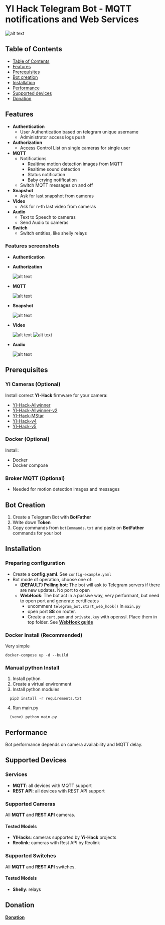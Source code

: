 # YI Hack Telegram Bot - MQTT notifications and Web Services

![alt text](images/bot-commands.png)

## Table of Contents

- [Table of Contents](#table-of-contents)
- [Features](#features)
- [Prerequisites](#prerequisites)
- [Bot creation](#bot-creation)
- [Installation](#installation)
- [Performance](#performance)
- [Supported devices](#devices)
- [Donation](#donation)

<a name="features"></a>
## Features
- **Authentication**
    - User Authentication based on telegram unique username
    - Administrator access logs push
- **Authorization**
    - Access Control List on single cameras for single user
- **MQTT**
    - Notifications
        - Realtime motion detection images from MQTT
        - Realtime sound detection
        - Status notification
        - Baby crying notification
    - Switch MQTT messages on and off
- **Snapshot**
    - Ask for last snapshot from cameras
- **Video**
    - Ask for n-th last video from cameras
- **Audio**
    - Text to Speech to cameras
    - Send Audio to cameras
- **Switch**
    - Switch entities, like shelly relays

### Features screenshots
- **Authentication**
- **Authorization**
    
    ![alt text](images/select-camera.png)
- **MQTT**

    ![alt text](images/motion.png) 
- **Snapshot**

    ![alt text](images/snapshot.png) 
- **Video**

    ![alt text](images/times.png)
    ![alt text](images/video.png)
- **Audio**
    
    ![alt text](images/ttx.png)

<a name="prerequisites"></a>
## Prerequisites

### YI Cameras (Optional)

Install correct **YI-Hack** firmware for your camera:

- [YI-Hack-Allwinner](https://github.com/roleoroleo/yi-hack-Allwinner/)
- [YI-Hack-Allwinner-v2](https://github.com/roleoroleo/yi-hack-Allwinner-v2/)
- [YI-Hack-MStar](https://github.com/roleoroleo/yi-hack-MStar/)
- [YI-Hack-v4](https://github.com/TheCrypt0/yi-hack-v4)
- [YI-Hack-v5](https://github.com/alienatedsec/yi-hack-v5)

### Docker (Optional)

Install:

- Docker
- Docker compose

### Broker MQTT (Optional)

- Needed for motion detection images and messages

<a name="bot-creation"></a>
## Bot Creation

1. Create a Telegram Bot with **BotFather**
2. Write down **Token**
3. Copy commands from `botCommands.txt` and paste on **BotFather** commands for your bot

<a name="installation"></a>
## Installation

### Preparing configuration

- Create a **config.yaml**. See `config-example.yaml`
- Bot mode of operation, choose one of:
    - **(DEFAULT) Polling bot**:
        The bot will ask to Telegram servers if there are new updates. No port to open
    - **WebHook**:
        The bot act in a passive way, very performant, but need to open port and generate certificates
        - uncomment `telegram_bot.start_web_hook()` in `main.py`
        - open port **88** on router.
        - Create a `cert.pem` and `private.key` with openssl. Place them in top folder. See [**WebHook
          guide**](https://github.com/python-telegram-bot/python-telegram-bot/wiki/Webhooks)


### Docker Install (Recommended)

Very simple

```shell
docker-compose up -d --build   
```

### Manual python Install

1. Install python
2. Create a virtual environment
3. Install python modules

```shell
  pip3 install -r requirements.txt
```

4. Run main.py

```shell
  (venv) python main.py
```
<a name="performance"></a>
## Performance

Bot performance depends on camera availability and MQTT delay.

<a name="devices"></a>
## Supported Devices
### Services
- **MQTT**: all devices with MQTT support
- **REST API**: all devices with REST API support
### Supported Cameras
All **MQTT** and **REST API** cameras.
#### Tested Models
- **YIHacks**: cameras supported by **Yi-Hack** projects
- **Reolink**: cameras with Rest API by Reolink
### Supported Switches
All **MQTT** and **REST API** switches.
#### Tested Models
- **Shelly**: relays

<a name="donation"></a>
## Donation
[**Donation**](https://www.paypal.me/LucaGiulianini)
